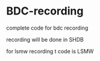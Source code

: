 # BDC-recording
complete code for bdc recording


recording will be done in SHDB

for lsmw recording t code is LSMW

